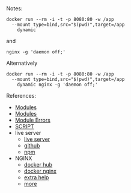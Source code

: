 
<br>



Notes:

```shell
docker run --rm -i -t -p 8080:80 -w /app 
  --mount type=bind,src="$(pwd)",target=/app 
    dynamic
```

and

```shell
nginx -g 'daemon off;'
```

Alternatively

```shell
docker run --rm -i -t -p 8080:80 -w /app 
  --mount type=bind,src="$(pwd)",target=/app 
    dynamic nginx -g 'daemon off;'
```







References:

* [Modules](https://developer.mozilla.org/en-US/docs/Web/JavaScript/Guide/Modules)
* [Modules](https://javascript.info/modules)
* [Module Errors](https://developer.mozilla.org/en-US/docs/Web/JavaScript/Reference/Errors/import_decl_module_top_level#importing_in_a_non-module_script)
* [SCRIPT](https://developer.mozilla.org/en-US/docs/Web/HTML/Element/script)
* live server
  * [live server](https://itnext.io/dockerizing-modern-web-apps-cd9667eebf44)
  * [github](https://github.com/tapio/live-server)
  * [npm](https://www.npmjs.com/package/live-server)
* NGINX
  * [docker hub](https://hub.docker.com/_/nginx)
  * [docker nginx](https://toxigon.com/setting-up-nginx-with-docker)
  * [extra help](https://itnext.io/dockerizing-modern-web-apps-cd9667eebf44)
  * [more](https://www.socketxp.com/iot/remote-access-nginx-web-server-from-internet/)

<br>
<br>

<br>
<br>

<br>
<br>

<br>
<br>